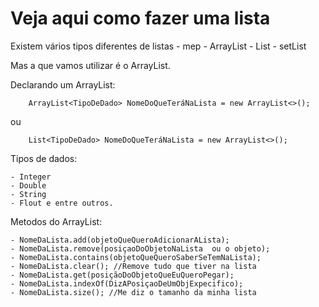 # Veja aqui como fazer uma lista

Existem vários tipos diferentes de listas
    - mep
    - ArrayList
    - List
    - setList

Mas a que vamos utilizar é o ArrayList.

Declarando um ArrayList:

        ArrayList<TipoDeDado> NomeDoQueTeráNaLista = new ArrayList<>();
    
ou

        List<TipoDeDado> NomeDoQueTeráNaLista = new ArrayList<>();

Tipos de dados: 

    - Integer
    - Double
    - String
    - Flout e entre outros.

Metodos do ArrayList:

    - NomeDaLista.add(objetoQueQueroAdicionarALista);
    - NomeDaLista.remove(posiçaoDoObjetoNaLista  ou o objeto);
    - NomeDaLista.contains(objetoQueQueroSaberSeTemNaLista);
    - NomeDaLista.clear(); //Remove tudo que tiver na lista
    - NomeDaLista.get(posiçãoDoObjetoQueEuQueroPegar);
    - NomeDaLista.indexOf(DizAPosiçaoDeUmObjExpecifico);  
    - NomeDaLista.size(); //Me diz o tamanho da minha lista